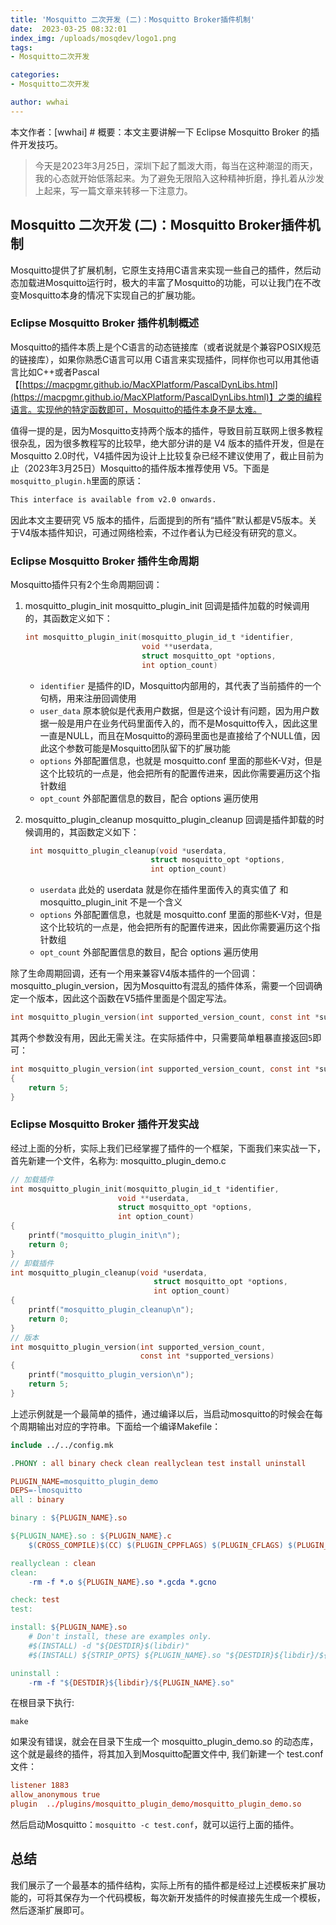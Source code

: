 ```yaml
---
title: 'Mosquitto 二次开发 (二)：Mosquitto Broker插件机制'
date:  2023-03-25 08:32:01
index_img: /uploads/mosqdev/logo1.png
tags:
- Mosquitto二次开发

categories:
- Mosquitto二次开发

author: wwhai
---
```

本文作者：[wwhai] # 概要：本文主要讲解一下 Eclipse Mosquitto Broker 的插件开发技巧。
<!-- more -->

> 今天是2023年3月25日，深圳下起了瓢泼大雨，每当在这种潮湿的雨天，我的心态就开始低落起来。为了避免无限陷入这种精神折磨，挣扎着从沙发上起来，写一篇文章来转移一下注意力。

## Mosquitto 二次开发 (二)：Mosquitto Broker插件机制
Mosquitto提供了扩展机制，它原生支持用C语言来实现一些自己的插件，然后动态加载进Mosquitto运行时，极大的丰富了Mosquitto的功能，可以让我门在不改变Mosquitto本身的情况下实现自己的扩展功能。

### Eclipse Mosquitto Broker 插件机制概述
Mosquitto的插件本质上是个C语言的动态链接库（或者说就是个兼容POSIX规范的链接库），如果你熟悉C语言可以用 C语言来实现插件，同样你也可以用其他语言比如C++或者Pascal【[https://macpgmr.github.io/MacXPlatform/PascalDynLibs.html](https://macpgmr.github.io/MacXPlatform/PascalDynLibs.html)】之类的编程语言。实现他的特定函数即可，Mosquitto的插件本身不是太难。

值得一提的是，因为Mosquitto支持两个版本的插件，导致目前互联网上很多教程很杂乱，因为很多教程写的比较早，绝大部分讲的是 V4 版本的插件开发，但是在Mosquitto 2.0时代，V4插件因为设计上比较复杂已经不建议使用了，截止目前为止（2023年3月25日）Mosquitto的插件版本推荐使用 V5。下面是 `mosquitto_plugin.h`里面的原话：
```txt
This interface is available from v2.0 onwards.
```
因此本文主要研究 V5 版本的插件，后面提到的所有“插件”默认都是V5版本。关于V4版本插件知识，可通过网络检索，不过作者认为已经没有研究的意义。

### Eclipse Mosquitto Broker 插件生命周期
Mosquitto插件只有2个生命周期回调：
1. mosquitto_plugin_init
    mosquitto_plugin_init 回调是插件加载的时候调用的，其函数定义如下：
    ```c
    int mosquitto_plugin_init(mosquitto_plugin_id_t *identifier,
                              void **userdata,
                              struct mosquitto_opt *options,
                              int option_count)
    ```
    - `identifier` 是插件的ID，Mosquitto内部用的，其代表了当前插件的一个句柄，用来注册回调使用
    - `user_data` 原本貌似是代表用户数据，但是这个设计有问题，因为用户数据一般是用户在业务代码里面传入的，而不是Mosquitto传入，因此这里一直是NULL，而且在Mosquitto的源码里面也是直接给了个NULL值，因此这个参数可能是Mosquitto团队留下的扩展功能
    - `options` 外部配置信息，也就是 mosquitto.conf 里面的那些K-V对，但是这个比较坑的一点是，他会把所有的配置传进来，因此你需要遍历这个指针数组
    - `opt_count` 外部配置信息的数目，配合 options 遍历使用

2. mosquitto_plugin_cleanup
    mosquitto_plugin_cleanup 回调是插件卸载的时候调用的，其函数定义如下：
    ```c
     int mosquitto_plugin_cleanup(void *userdata,
                                struct mosquitto_opt *options,
                                int option_count)
    ```
    - `userdata` 此处的 userdata 就是你在插件里面传入的真实值了 和 mosquitto_plugin_init 不是一个含义
    - `options` 外部配置信息，也就是 mosquitto.conf 里面的那些K-V对，但是这个比较坑的一点是，他会把所有的配置传进来，因此你需要遍历这个指针数组
    - `opt_count` 外部配置信息的数目，配合 options 遍历使用

除了生命周期回调，还有一个用来兼容V4版本插件的一个回调：mosquitto_plugin_version，因为Mosquitto有混乱的插件体系，需要一个回调确定一个版本，因此这个函数在V5插件里面是个固定写法。
```c
int mosquitto_plugin_version(int supported_version_count, const int *supported_versions)
```
其两个参数没有用，因此无需关注。在实际插件中，只需要简单粗暴直接返回`5`即可：
```c
int mosquitto_plugin_version(int supported_version_count, const int *supported_versions)
{
    return 5;
}
```
### Eclipse Mosquitto Broker 插件开发实战
经过上面的分析，实际上我们已经掌握了插件的一个框架，下面我们来实战一下，首先新建一个文件，名称为: mosquitto_plugin_demo.c
```c
// 加载插件
int mosquitto_plugin_init(mosquitto_plugin_id_t *identifier,
                        void **userdata,
                        struct mosquitto_opt *options,
                        int option_count)
{
    printf("mosquitto_plugin_init\n");
    return 0;
}
// 卸载插件
int mosquitto_plugin_cleanup(void *userdata,
                                struct mosquitto_opt *options,
                                int option_count)
{
    printf("mosquitto_plugin_cleanup\n");
    return 0;
}
// 版本
int mosquitto_plugin_version(int supported_version_count,
                             const int *supported_versions)
{
    printf("mosquitto_plugin_version\n");
    return 5;
}
```
上述示例就是一个最简单的插件，通过编译以后，当启动mosquitto的时候会在每个周期输出对应的字符串。下面给一个编译Makefile：
```makefile
include ../../config.mk

.PHONY : all binary check clean reallyclean test install uninstall

PLUGIN_NAME=mosquitto_plugin_demo
DEPS=-lmosquitto
all : binary

binary : ${PLUGIN_NAME}.so

${PLUGIN_NAME}.so : ${PLUGIN_NAME}.c
	$(CROSS_COMPILE)$(CC) $(PLUGIN_CPPFLAGS) $(PLUGIN_CFLAGS) $(PLUGIN_LDFLAGS) -fPIC -shared $< -o $@ ${DEPS}

reallyclean : clean
clean:
	-rm -f *.o ${PLUGIN_NAME}.so *.gcda *.gcno

check: test
test:

install: ${PLUGIN_NAME}.so
	# Don't install, these are examples only.
	#$(INSTALL) -d "${DESTDIR}$(libdir)"
	#$(INSTALL) ${STRIP_OPTS} ${PLUGIN_NAME}.so "${DESTDIR}${libdir}/${PLUGIN_NAME}.so"

uninstall :
	-rm -f "${DESTDIR}${libdir}/${PLUGIN_NAME}.so"

```
在根目录下执行:
```
make
```
如果没有错误，就会在目录下生成一个 mosquitto_plugin_demo.so 的动态库，这个就是最终的插件，将其加入到Mosquitto配置文件中, 我们新建一个 test.conf 文件：
```conf
listener 1883
allow_anonymous true
plugin  ../plugins/mosquitto_plugin_demo/mosquitto_plugin_demo.so
```
然后启动Mosquitto：`mosquitto -c test.conf`，就可以运行上面的插件。

## 总结
我们展示了一个最基本的插件结构，实际上所有的插件都是经过上述模板来扩展功能的，可将其保存为一个代码模板，每次新开发插件的时候直接先生成一个模板，然后逐渐扩展即可。